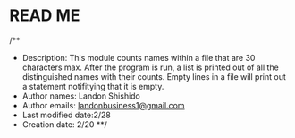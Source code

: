 
# READ ME

/**
 * Description: This module counts names within a file that are 30 characters max. After the program is run, a list is printed out of all the distinguished names with their counts. Empty lines in a file will print out a statement notifitying that it is empty.
 * Author names: Landon Shishido
 * Author emails: landonbusiness1@gmail.com 
 * Last modified date:2/28
 * Creation date: 2/20
 **/